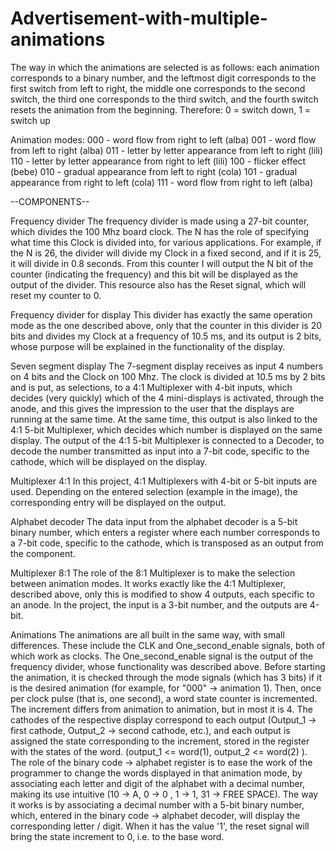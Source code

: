 # Advertisement-with-multiple-animations

The way in which the animations are selected is as follows: each animation corresponds to a binary number, and the leftmost digit corresponds to the first switch from left to right, the middle one corresponds to the second switch, the third one corresponds to the third switch, and the fourth switch resets the animation from the beginning.
Therefore:   0 = switch down, 1 = switch up

Animation modes:
000 - word flow from right to left (alba)
001 - word flow from left to right (alba)
011 - letter by letter appearance from left to right (lili)
110 - letter by letter appearance from right to left (lili)
100 - flicker effect (bebe)
010 - gradual appearance from left to right (cola)
101 - gradual appearance from right to left (cola)
111 - word flow from right to left (alba)


--COMPONENTS-- 

Frequency divider
The frequency divider is made using a 27-bit counter, which divides the 100 Mhz board clock. The N has the role of specifying what time this Clock is divided into, for various applications. For example, if the N is 26, the divider will divide my Clock in a fixed second, and if it is 25, it will divide in 0.8 seconds. From this counter I will output the N bit of the counter (indicating the frequency) and this bit will be displayed as the output of the divider. This resource also has the Reset signal, which will reset my counter to 0.

Frequency divider for display
This divider has exactly the same operation mode as the one described above, only that the counter in this divider is 20 bits and divides my Clock at a frequency of 10.5 ms, and its output is 2 bits, whose purpose will be explained in the functionality of the display.

Seven segment display
The 7-segment display receives as input 4 numbers on 4 bits and the Clock on 100 Mhz. The clock is divided at 10.5 ms by 2 bits and is put, as selections, to a 4:1 Multiplexer with 4-bit inputs, which decides (very quickly) which of the 4 mini-displays is activated, through the anode, and this gives the impression to the user that the displays are running at the same time. At the same time, this output is also linked to the 4:1 5-bit Multiplexer, which decides which number is displayed on the same display. The output of the 4:1 5-bit Multiplexer is connected to a Decoder, to decode the number transmitted as input into a 7-bit code, specific to the cathode, which will be displayed on the display.

Multiplexer 4:1
In this project, 4:1 Multiplexers with 4-bit or 5-bit inputs are used. Depending on the entered selection (example in the image), the corresponding entry will be displayed on the output.

Alphabet decoder
The data input from the alphabet decoder is a 5-bit binary number, which enters a register where each number corresponds to a 7-bit code, specific to the cathode, which is transposed as an output from the component.

Multiplexer 8:1
The role of the 8:1 Multiplexer is to make the selection between animation modes. It works exactly like the 4:1 Multiplexer, described above, only this is modified to show 4 outputs, each specific to an anode. In the project, the input is a 3-bit number, and the outputs are 4-bit.

Animations
The animations are all built in the same way, with small differences.
These include the CLK and One_second_enable signals, both of which work as clocks. The One_second_enable signal is the output of the frequency divider, whose functionality was described above.
Before starting the animation, it is checked through the mode signals (which has 3 bits) if it is the desired animation (for example, for "000" -> animation 1). Then, once per clock pulse (that is, one second), a word state counter is incremented. The increment differs from animation to animation, but in most it is 4.
The cathodes of the respective display correspond to each output (Output_1 -> first cathode, Output_2 -> second cathode, etc.), and each output is assigned the state corresponding to the increment, stored in the register with the states of the word. (output_1 <= word(1), output_2 <= word(2) ).
The role of the binary code -> alphabet register is to ease the work of the programmer to change the words displayed in that animation mode, by associating each letter and digit of the alphabet with a decimal number, making its use intuitive (10 -> A, 0 -> 0 , 1 -> 1, 31 -> FREE SPACE).
The way it works is by associating a decimal number with a 5-bit binary number, which, entered in the binary code -> alphabet decoder, will display the corresponding letter / digit.
When it has the value '1', the reset signal will bring the state increment to 0, i.e. to the base word.
